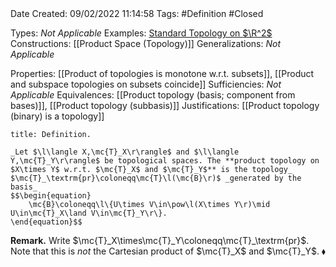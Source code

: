 <br />
<br />

Date Created: 09/02/2022 11:14:58
Tags: #Definition #Closed 

Types: _Not Applicable_
Examples: [Standard Topology on $\R^2$](Standard%20Topology%20on%20R2.md)
Constructions: [[Product Space (Topology)]]
Generalizations: _Not Applicable_

Properties: [[Product of topologies is monotone w.r.t. subsets]], [[Product and subspace topologies on subsets coincide]] 
Sufficiencies: _Not Applicable_
Equivalences: [[Product topology (basis; component from bases)]], [[Product topology (subbasis)]]
Justifications: [[Product topology (binary) is a topology]]

``` ad-Definition
title: Definition.

_Let $\l\langle X,\mc{T}_X\r\rangle$ and $\l\langle Y,\mc{T}_Y\r\rangle$ be topological spaces. The **product topology on $X\times Y$ w.r.t. $\mc{T}_X$ and $\mc{T}_Y$** is the topology_ $\mc{T}_\textrm{pr}\coloneqq\mc{T}\l(\mc{B}\r)$ _generated by the basis_
$$\begin{equation}
    \mc{B}\coloneqq\l\{U\times V\in\pow\l(X\times Y\r)\mid U\in\mc{T}_X\land V\in\mc{T}_Y\r\}.
\end{equation}$$

```

**Remark.** Write $\mc{T}_X\times\mc{T}_Y\coloneqq\mc{T}_\textrm{pr}$. Note that this is _not_ the Cartesian product of $\mc{T}_X$ and $\mc{T}_Y$.<span style="float:right;">$\blacklozenge$</span>
